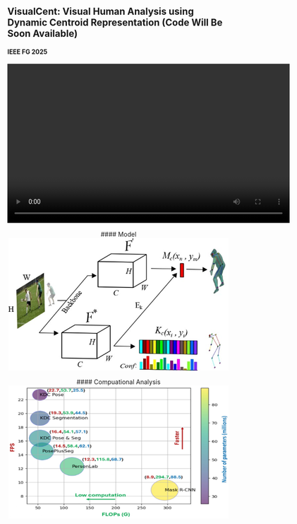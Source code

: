 ## VisualCent: Visual Human Analysis using Dynamic Centroid Representation (Code Will Be Soon Available)

#### IEEE FG 2025 


<video width="640" height="360" controls>
  <source src="https://github.com/niazahamd89/VisualCent/blob/main/Figs/Recording_New.mp4" type="video/mp4">
  Your browser does not support the video tag.
</video>


<p align="center">
  #### Model 
<img src="Figs/Fig2_page-0001.jpg" width="500" height="300">
</p>

<p align="center">
  #### Compuational Analysis
<img src="Figs/computation (1)_page-0001.jpg" width="500" height="300">
</p>
